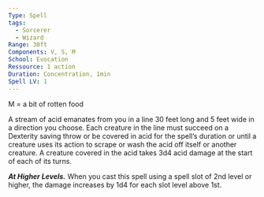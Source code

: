 ```yaml
---
Type: Spell
tags:
  - Sorcerer
  - Wizard
Range: 30ft
Components: V, S, M
School: Evocation
Ressource: 1 action
Duration: Concentration, 1min
Spell LV: 1
---
```

M = a bit of rotten food

A stream of acid emanates from you in a line 30 feet long and 5 feet wide in a direction you choose. Each creature in the line must succeed on a Dexterity saving throw or be covered in acid for the spell’s duration or until a creature uses its action to scrape or wash the acid off itself or another creature. A creature covered in the acid takes 3d4 acid damage at the start of each of its turns.

**_At Higher Levels._** When you cast this spell using a spell slot of 2nd level or higher, the damage increases by 1d4 for each slot level above 1st.